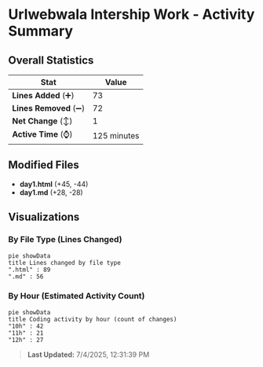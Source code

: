 # Urlwebwala Intership Work - Activity Summary 

## Overall Statistics

| Stat                   | Value                                                             |
| ---------------------- | ----------------------------------------------------------------- |
| **Lines Added** (➕)   | 73                                          |
| **Lines Removed** (➖) | 72                                        |
| **Net Change** (↕)    | 1                |
| **Active Time** (⌚)   | 125 minutes |


## Modified Files
- **day1.html** (+45, -44)
- **day1.md** (+28, -28)

## Visualizations

### By File Type (Lines Changed)

```mermaid
pie showData
title Lines changed by file type
".html" : 89
".md" : 56
```

### By Hour (Estimated Activity Count)

```mermaid
pie showData
title Coding activity by hour (count of changes)
"10h" : 42
"11h" : 21
"12h" : 27
```


> **Last Updated:** 7/4/2025, 12:31:39 PM